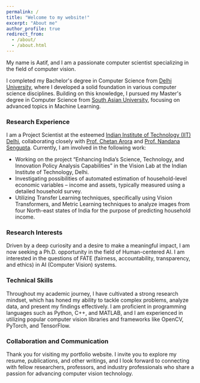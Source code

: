 ```yaml
---
permalink: /
title: "Welcome to my website!"
excerpt: "About me"
author_profile: true
redirect_from: 
  - /about/
  - /about.html
---
```



My name is Aatif, and I am a passionate computer scientist specializing in the field of computer vision.

I completed my Bachelor's degree in Computer Science from [Delhi University](https://www.du.ac.in/), where I developed a solid foundation in various computer science disciplines. Building on this knowledge, I pursued my Master's degree in Computer Science from [South Asian University](https://sau.int/), focusing on advanced topics in Machine Learning.

### Research Experience

I am a Project Scientist at the esteemed [Indian Institute of Technology (IIT) Delhi](https://home.iitd.ac.in/), collaborating closely with [Prof. Chetan Arora](https://www.cse.iitd.ac.in/~chetan/) and [Prof. Nandana Sengupta](https://spp.iitd.ac.in/faculty-profile/5). Currently, I am involved in the following work:

- Working on the project “Enhancing India’s Science, Technology, and Innovation Policy Analysis Capabilities” in the Vision Lab at the Indian Institute of Technology, Delhi.
- Investigating possibilities of automated estimation of household-level economic variables – income and assets, typically measured using a detailed household survey.
- Utilizing Transfer Learning techniques, specifically using Vision Transformers, and Metric Learning techniques to analyze images from four North-east states of India for the purpose of predicting household income.



### Research Interests

Driven by a deep curiosity and a desire to make a meaningful impact, I am now seeking a Ph.D. opportunity in the field of Human-centered AI. I am interested in the questions of FATE (fairness, accountability, transparency, and ethics) in AI (Computer Vision) systems. 

### Technical Skills

Throughout my academic journey, I have cultivated a strong research mindset, which has honed my ability to tackle complex problems, analyze data, and present my findings effectively. I am proficient in programming languages such as Python, C++, and MATLAB, and I am experienced in utilizing popular computer vision libraries and frameworks like OpenCV, PyTorch, and TensorFlow.

### Collaboration and Communication

Thank you for visiting my portfolio website. I invite you to explore my resume, publications, and other writings, and I look forward to connecting with fellow researchers, professors, and industry professionals who share a passion for advancing computer vision technology.
